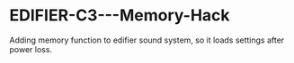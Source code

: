 # EDIFIER-C3---Memory-Hack
Adding memory function to edifier sound system, so it loads settings after power loss.
